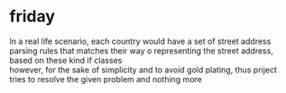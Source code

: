 # friday
 In a real life scenario, each country would have a set of street address parsing rules that matches their way o representing the street address, based on these kind if classes  
 however, for the sake of simplicity and to avoid gold plating, thus priject tries to resolve the given problem and nothing more  
